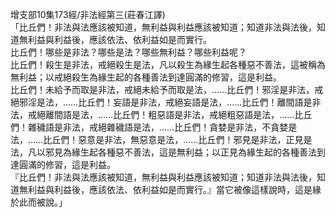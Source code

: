 增支部10集173經/非法經第三(莊春江譯)  
「比丘們！非法與法應該被知道，無利益與利益應該被知道；知道非法與法後，知道無利益與利益後，應該依法、依利益如是而實行。  
比丘們！哪些是非法？哪些是法？哪些無利益？哪些利益呢？  
比丘們！殺生是非法，戒絕殺生是法，凡以殺生為緣生起各種惡不善法，這被稱為無利益；以戒絕殺生為緣生起的各種善法到達圓滿的修習，這是利益。  
比丘們！未給予而取是非法，戒絕未給予而取是法，……比丘們！邪淫是非法，戒絕邪淫是法，……比丘們！妄語是非法，戒絕妄語是法，……比丘們！離間語是非法，戒絕離間語是法，……比丘們！粗惡語是非法，戒絕粗惡語是法，……比丘們！雜穢語是非法，戒絕雜穢語是法，……比丘們！貪婪是非法，不貪婪是法，……比丘們！惡意是非法，無惡意是法，……比丘們！邪見是非法，正見是法，凡以邪見為緣生起各種惡不善法，這是無利益；以正見為緣生起的各種善法到達圓滿的修習，這是利益。  
『比丘們！非法與法應該被知道，無利益與利益應該被知道；知道非法與法後，知道無利益與利益後，應該依法、依利益如是而實行。』當它被像這樣說時，這是緣於此而被說。」  
  
  
